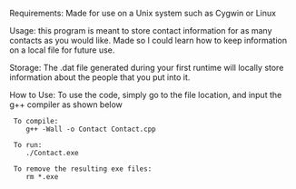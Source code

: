Requirements: Made for use on a Unix system such as Cygwin or Linux 

Usage: this program is meant to store contact information for as many contacts as you would like. Made so I could learn how to keep information on a local file for future use.

Storage: The .dat file generated during your first runtime will locally store information about the people that you put into it.

How to Use: To use the code, simply go to the file location, and input the g++ compiler as shown below

     To compile:
        g++ -Wall -o Contact Contact.cpp
     
     To run:
        ./Contact.exe

     To remove the resulting exe files:
        rm *.exe
